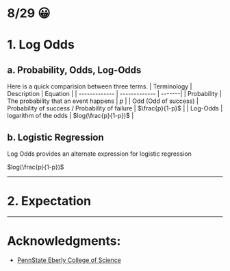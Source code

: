 # 8/29 😀
# 1. Log Odds
## a. Probability, Odds, Log-Odds
Here is a quick comparision between three terms.
| Terminology  | Description | Equation |
| ------------- | ------------- | -------|
| Probability | The probability that an event happens |  $p$ |
| Odd (Odd of success)  | Probability of success / Probability of failure | $\frac{p}{1-p}$ |
| Log-Odds | logarithm of the odds | $log(\frac{p}{1-p})$ |

## b. Logistic Regression
Log Odds provides an alternate expression for logistic regression

 $log(\frac{p}{1-p})$

---
# 2. Expectation






--- 
# Acknowledgments:

* [PennState Eberly College of Science](https://online.stat.psu.edu/stat462/node/207/)
